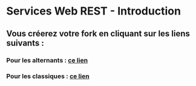 # Services Web REST - Introduction
## Vous créerez votre fork en cliquant sur les liens suivants :
### Pour les alternants : <a href='https://classroom.github.com/a/wmH58ojy'>ce lien</a>
### Pour les classiques : <a href='https://classroom.github.com/a/GqmSyxFm'>ce lien</a>
